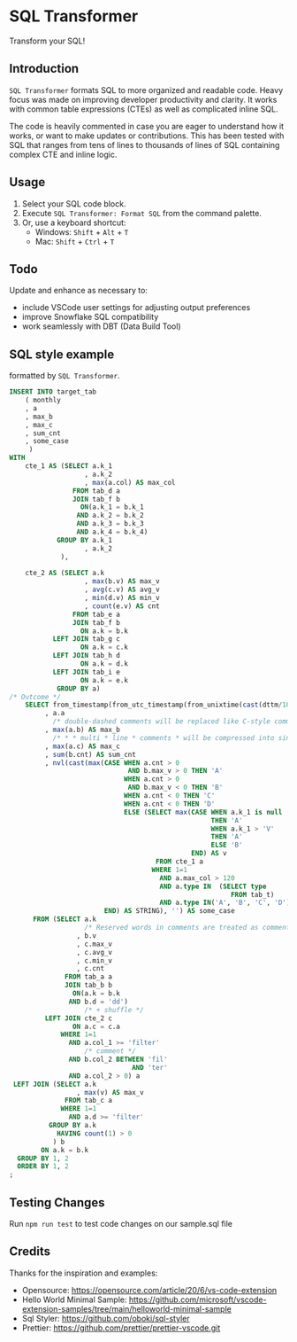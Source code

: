 # SQL Transformer

Transform your SQL!

## Introduction

`SQL Transformer` formats SQL to more organized and readable code. Heavy focus was made on improving developer productivity and clarity. It works with common table expressions (CTEs) as well as complicated inline SQL.

The code is heavily commented in case you are eager to understand how it works, or want to make updates or contributions. This has been tested with SQL that ranges from tens of lines to thousands of lines of SQL containing complex CTE and inline logic.

## Usage

1. Select your SQL code block.
2. Execute `SQL Transformer: Format SQL` from the command palette.
3. Or, use a keyboard shortcut:
   * Windows: `Shift` + `Alt` + `T`
   * Mac: `Shift` + `Ctrl` + `T`

## Todo

Update and enhance as necessary to:
* include VSCode user settings for adjusting output preferences
* improve Snowflake SQL compatibility
* work seamlessly with DBT (Data Build Tool)

## SQL style example

formatted by `SQL Transformer`.

```sql
INSERT INTO target_tab
    ( monthly
    , a
    , max_b
    , max_c
    , sum_cnt
    , some_case
     )
WITH
    cte_1 AS (SELECT a.k_1
                   , a.k_2
                   , max(a.col) AS max_col
                FROM tab_d a
                JOIN tab_f b
                  ON(a.k_1 = b.k_1
                 AND a.k_2 = b.k_2
                 AND a.k_3 = b.k_3
                 AND a.k_4 = b.k_4)
            GROUP BY a.k_1
                   , a.k_2
             ),
    
    cte_2 AS (SELECT a.k
                   , max(b.v) AS max_v
                   , avg(c.v) AS avg_v
                   , min(d.v) AS min_v
                   , count(e.v) AS cnt
                FROM tab_e a
                JOIN tab_f b
                  ON a.k = b.k
           LEFT JOIN tab_g c
                  ON a.k = c.k
           LEFT JOIN tab_h d
                  ON a.k = d.k
           LEFT JOIN tab_i e
                  ON a.k = e.k
            GROUP BY a)
/* Outcome */
    SELECT from_timestamp(from_utc_timestamp(from_unixtime(cast(dttm/1000 AS bigint)), 'ROK'), 'yyyy-mm') AS monthly
         , a.a
           /* double-dashed comments will be replaced like C-style comments. */
         , max(a.b) AS max_b
           /* * * multi * line * comments * will be compressed into single-line. */
         , max(a.c) AS max_c
         , sum(b.cnt) AS sum_cnt
         , nvl(cast(max(CASE WHEN a.cnt > 0
                              AND b.max_v > 0 THEN 'A'
                             WHEN a.cnt > 0
                              AND b.max_v < 0 THEN 'B'
                             WHEN a.cnt < 0 THEN 'C'
                             WHEN a.cnt < 0 THEN 'D'
                             ELSE (SELECT max(CASE WHEN a.k_1 is null
                                                   THEN 'A'
                                                   WHEN a.k_1 > 'V'
                                                   THEN 'A'
                                                   ELSE 'B'
                                              END) AS v
                                     FROM cte_1 a
                                    WHERE 1=1
                                      AND a.max_col > 120
                                      AND a.type IN  (SELECT type
                                                        FROM tab_t)
                                      AND a.type IN('A', 'B', 'C', 'D'))
                        END) AS STRING), '') AS some_case
      FROM (SELECT a.k
                   /* Reserved words in comments are treated as comments. */
                 , b.v
                 , c.max_v
                 , c.avg_v
                 , c.min_v
                 , c.cnt
              FROM tab_a a
              JOIN tab_b b
                ON(a.k = b.k
               AND b.d = 'dd')
                   /* + shuffle */
         LEFT JOIN cte_2 c
                ON a.c = c.a
             WHERE 1=1
               AND a.col_1 >= 'filter'
                   /* comment */
               AND b.col_2 BETWEEN 'fil'
                               AND 'ter'
               AND a.col_2 > 0) a
 LEFT JOIN (SELECT a.k
                 , max(v) AS max_v
              FROM tab_c a
             WHERE 1=1
               AND a.d >= 'filter'
          GROUP BY a.k
            HAVING count(1) > 0
           ) b
        ON a.k = b.k
  GROUP BY 1, 2
  ORDER BY 1, 2
;
```

## Testing Changes

Run `npm run test` to test code changes on our sample.sql file

## Credits

Thanks for the inspiration and examples:
* Opensource: https://opensource.com/article/20/6/vs-code-extension
* Hello World Minimal Sample: https://github.com/microsoft/vscode-extension-samples/tree/main/helloworld-minimal-sample
* Sql Styler: https://github.com/oboki/sql-styler
* Prettier: https://github.com/prettier/prettier-vscode.git
